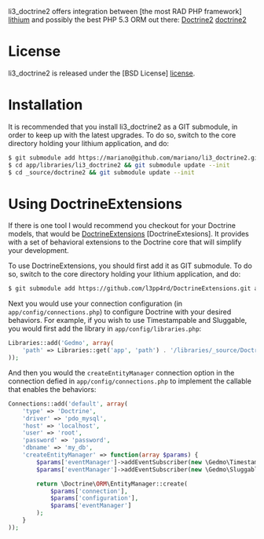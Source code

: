 li3_doctrine2 offers integration between [the most RAD PHP framework] [lithium]
and possibly the best PHP 5.3 ORM out there: [Doctrine2] [doctrine2]

# License #

li3_doctrine2 is released under the [BSD License] [license].

# Installation #

It is recommended that you install li3_doctrine2 as a GIT submodule, in order
to keep up with the latest upgrades. To do so, switch to the core directory
holding your lithium application, and do:

```bash
$ git submodule add https://mariano@github.com/mariano/li3_doctrine2.git app/libraries/li3_doctrine2
$ cd app/libraries/li3_doctrine2 && git submodule update --init
$ cd _source/doctrine2 && git submodule update --init
```

# Using DoctrineExtensions #

If there is one tool I would recommend you checkout for your Doctrine models,
that would be [DoctrineExtensions] [DoctrineExtesions]. It provides with a set
of behavioral extensions to the Doctrine core that will simplify your
development.

To use DoctrineExtensions, you should first add it as GIT submodule. To do so, 
switch to the core directory holding your lithium application, and do:

```bash
$ git submodule add https://github.com/l3pp4rd/DoctrineExtensions.git app/libraries/_source/DoctrineExtensions
```

Next you would use your connection configuration (in `app/config/connections.php`)
to configure Doctrine with your desired behaviors. For example, if you wish
to use Timestampable and Sluggable, you would first add the library in
`app/config/libraries.php`:

```php
Libraries::add('Gedmo', array(
    'path' => Libraries::get('app', 'path') . '/libraries/_source/DoctrineExtensions/lib/Gedmo'
));
```

And then you would the `createEntityManager` connection option in the
connection defied in `app/config/connections.php` to implement the callable that 
enables the behaviors:

```php
Connections::add('default', array(
    'type' => 'Doctrine',
    'driver' => 'pdo_mysql',
    'host' => 'localhost',
    'user' => 'root',
    'password' => 'password',
    'dbname' => 'my_db',
    'createEntityManager' => function(array $params) {
        $params['eventManager']->addEventSubscriber(new \Gedmo\Timestampable\TimestampableListener());
        $params['eventManager']->addEventSubscriber(new \Gedmo\Sluggable\SluggableListener());

        return \Doctrine\ORM\EntityManager::create(
            $params['connection'],
            $params['configuration'],
            $params['eventManager']
        );
    }
));
```

[lithium]: http://lithify.me
[doctrine2]: http://www.doctrine-project.org
[license]: http://www.opensource.org/licenses/bsd-license.php
[DoctrineExtensions]: https://github.com/l3pp4rd/DoctrineExtensions
